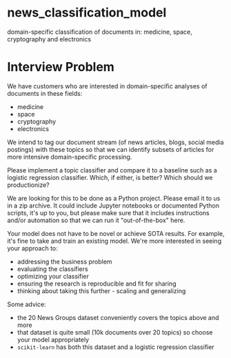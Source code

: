 # news_classification_model
domain-specific classification of documents in: medicine, space, cryptography and electronics

Interview Problem
=================

We have customers who are interested in domain-specific analyses of documents in these fields:

- medicine
- space
- cryptography
- electronics

We intend to tag our document stream (of news articles, blogs, social media postings) with these topics so that we can identify subsets of articles for more intensive domain-specific processing.

Please implement a topic classifier and compare it to a baseline such as a logistic regression classifier. Which, if either, is better? Which should we productionize?

We are looking for this to be done as a Python project. Please email it to us in a zip archive. It could include Jupyter notebooks or documented Python scripts, it's up to you, but please make sure that it includes instructions and/or automation so that we can run it "out-of-the-box" here.

Your model does not have to be novel or achieve SOTA results. For example, it's fine to take and train an existing model. We're more interested in seeing your approach to:

- addressing the business problem
- evaluating the classifiers
- optimizing your classifier
- ensuring the research is reproducible and fit for sharing
- thinking about taking this further - scaling and generalizing

Some advice:

- the 20 News Groups dataset conveniently covers the topics above and more
- that dataset is quite small (10k documents over 20 topics) so choose your model appropriately
- `scikit-learn` has both this dataset and a logistic regression classifier
